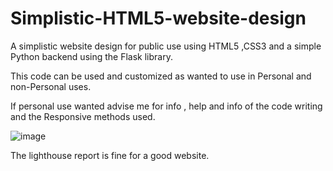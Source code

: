 # Simplistic-HTML5-website-design
A simplistic website design for public use using HTML5 ,CSS3 and a simple Python backend using the Flask library.

This code can be used and customized as wanted to use in Personal and non-Personal uses.

If personal use wanted advise me for info , help and info of the code writing and the Responsive methods used.

![image](https://github.com/user-attachments/assets/36e55349-91bd-4495-8bc0-b8eb583f6688)

The lighthouse report is fine for a good website.
